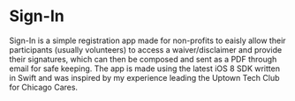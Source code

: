 Sign-In
==================

Sign-In is a simple registration app made for non-profits to eaisly allow their participants (usually volunteers) to access a waiver/disclaimer and provide their signatures, which can then be composed and sent as a PDF through email for safe keeping. The app is made using the latest iOS 8 SDK written in Swift and was inspired by my experience leading the Uptown Tech Club for Chicago Cares.
